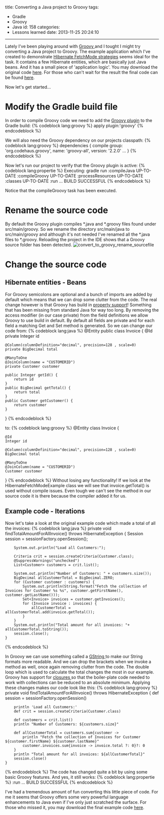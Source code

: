 title: Converting a Java project to Groovy
tags:
  - Gradle
  - Groovy
  - Java
id: 158
categories:
  - Lessons learned
date: 2013-11-25 20:24:10
---

Lately I've been playing around with [Groovy ](http://groovy.codehaus.org/) and I tought I might try converting a Java project to Groovy. The example application which I've created to demonstrate [Hibernate FetchMode strategies](/2013/11/17/optimize-onetoone-mappings-hibernate/ "Hibernate FetchMode explained by example") seems ideal for the task. It contains a few Hibernate entities, which are basically just Java beans. And it has a small piece of 'application logic'. You may download the original code [here](/2013/11/17/optimize-onetoone-mappings-hibernate/Hibernate_Optimize_OneToOne_CodeExample.zip). For those who can't wait for the result the final code can be found [here](/2013/11/25/converting-a-java-project-to-groovy/Hibernate_FetchMode_Groovy.rar).

Now let's get started...

#  Modify the Gradle build file 

In order to compile Groovy code we need to add the [Groovy plugin](http://www.gradle.org/docs/current/userguide/groovy_plugin.html) to the Gradle build: 
{% codeblock lang:groovy %}
   apply plugin:'groovy'
{% endcodeblock %}

We will also need the Groovy dependency on our projects classpath:
{% codeblock lang:groovy %}
   dependencies {
       compile group: 'org.codehaus.groovy', name: 'groovy-all', version: '2.2.0'
       ...
   }
{% endcodeblock %}

Now let's run our project to verify that the Groovy plugin is active:
{% codeblock lang:propertie %}
Executing: gradle run
:compileJava UP-TO-DATE
:compileGroovy UP-TO-DATE
:processResources UP-TO-DATE
:classes UP-TO-DATE
:run
...
BUILD SUCCESSFUL
{% endcodeblock %} 

Notice that the compileGroovy task has been executed.

# Rename the source code

By default the Groovy plugin compiles *.java and *.groovy files found under src/main/groovy. So we rename the directory src/main/java to src/main/groovy and although it's not needed I've renamed all the *.java files to *.groovy. Reloading the project in the IDE shows that a Groovy source folder has been detected.
![convert_to_groovy_rename_sourcefile](/2013/11/25/converting-a-java-project-to-groovy/convert_to_groovy_rename_sourcefile.png)

# Change the source code

## Hibernate entities - Beans

For Groovy semicolons are optional and a bunch of imports are added by default which means that we can drop some clutter from the code. The real change however is that Groovy has build in [property support](http://groovy.codehaus.org/Groovy+Beans)! Something that has been missing from standard Java for way too long. By removing the access modifier (in our case private) from the field definitions we allow Groovy to use build in default. By default all fields are private and for each field a matching Get and Set method is generated.
So we can change our code from:
{% codeblock lang:java %}
@Entity
public class Invoice {
    @Id
    private Integer id

    @Column(columnDefinition="decimal", precision=128 , scale=0) 
    private BigDecimal total

    @ManyToOne
    @JoinColumn(name = "CUSTOMERID")
    private Customer customer

    public Integer getId() {
        return id
    }
    public BigDecimal getTotal() {
        return total
    }
    public Customer getCustomer() {
        return customer
    }  
}
{% endcodeblock %}

to:
{% codeblock lang:groovy %}
@Entity
class Invoice {

    @Id
    Integer id

    @Column(columnDefinition="decimal", precision=128 , scale=0) 
    BigDecimal total

    @ManyToOne
    @JoinColumn(name = "CUSTOMERID")
    Customer customer
}
{% endcodeblock %}
Without losing any functionality! If we look at the HibernateFetchModeExample class we will see that invoice.getTotal() is used without compile issues. Even tough we can't see the method in our source code it is there because the compiler added it for us.

## Example code - Iterations

Now let's take a look at the original example code which made a total of all the invoices:
{% codeblock lang:java %}
    private void findTotalAmountForAllInvoice() throws HibernateException {
        Session session = sessionFactory.openSession();

        System.out.println("Load all Customers:");

        Criteria crit = session.createCriteria(Customer.class);
        @SuppressWarnings("unchecked")
        List<Customer> customers = crit.list();

        System.out.println("Number of Customers: " + customers.size());
        BigDecimal allCustomerTotal = BigDecimal.ZERO;
        for (Customer customer : customers) {
            System.out.println(String.format("Fetch the collection of Invoices for Customer %s %s", customer.getFirstName(), customer.getLastName()));
            Set<Invoice> invoices = customer.getInvoices();
            for (Invoice invoice : invoices) {
                allCustomerTotal = allCustomerTotal.add(invoice.getTotal());
            }
        }
        System.out.println("Total amount for all invoices: "+ allCustomerTotal.toString());
        session.close();
    }
{% endcodeblock %}

In Groovy we can use something called a [GString ](http://groovy.codehaus.org/Strings+and+GString)to make our String formats more readable. And we can drop the brackets when we invoke a method as well, once again removing clutter from the code. The double loop which is used to calculate the total changes the most in our example. Groovy has support for [closures ](http://groovy.codehaus.org/Closures) so that the boiler-plate code needed to work with collections can be reduced to an absolute minimum.
Applying these changes makes our code look like this:
{% codeblock lang:groovy %}
    private void findTotalAmountForAllInvoice() throws HibernateException {
        def session = sessionFactory.openSession()

        println 'Load all Customers:'
        def crit = session.createCriteria(Customer.class)

        def customers = crit.list()
        println "Number of Customers: ${customers.size}"

        def allCustomerTotal = customers.sum{customer -> 
            println "Fetch the collection of Invoices for Customer ${customer.firstName} ${customer.lastName}"
            customer.invoices.sum{invoice -> invoice.total ?: 0}?: 0
        }
        println "Total amount for all invoices: ${allCustomerTotal}"
        session.close()
    }
{% endcodeblock %}
The code has changed quite a bit by using some basic Groovy features. And yes, it still works:
{% codeblock lang:propertie %}
:run
...
BUILD SUCCESSFUL
{% endcodeblock %} 

I've had a tremendous amount of fun converting this little piece of code. For me it seems that Groovy offers some very powerful language enhancements to Java even if I've only just scratched the surface. 
For those who missed it, you may download the final example code [here](/2013/11/25/converting-a-java-project-to-groovy/Hibernate_FetchMode_Groovy.rar).